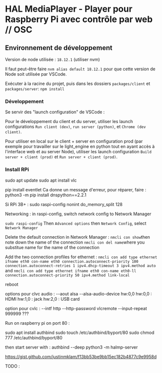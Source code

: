 # HAL MediaPlayer - Player pour Raspberry Pi avec contrôle par web // OSC

## Environnement de développement

Version de node utilisée : `18.12.1` (utiliser nvm)

Il faut peut-être faire `nvm alias default 18.12.1` pour que cette version de Node soit utilisée par VSCode.

Exécuter à la racine du projet, puis dans les dossiers `packages/client` et `packages/server`:
`npm install`

### Développement

Se servir des "launch configuration" de VSCode :

Pour le développement du client et du server, utiliser les launch configurations `Run client (dev)`, `run server (python)`, et `Chrome (dev client)`.

Pour utiliser en local sur le client + server en configuration prod (par exemple pour travailler sur le light_engine en python tout en ayant accès à l'interface web et au server Node), utiliser les launch configuration `Build server + client (prod)` et `Run server + client (prod)`.

### Install RPi

sudo apt update
sudo apt install vlc

pip install eventlet
Ca donne un message d'erreur, pour réparer, faire :
python3 -m pip install dnspython==2.2.1

Si RPi 3B+ :
sudo raspi-config nonint do_memory_split 128

Networking :
in raspi-config, switch network config to Network Manager

`sudo raspi-config`
Then `Advanced options` then `Network Config`, select `Network Manager`

Delete the default connection in Network Manager :
`nmcli con show`then note down the name of the connection
`nmcli con del name`where you substitue name for the name of the connection

Add the two connection profiles for ethernet :
`nmcli con add type ethernet ifname eth0 con-name eth0 connection.autoconnect-priority 100 connection.autoconnect-retries 1 ipv4.dhcp-timeout 3 ipv4.method auto`
and
`nmcli con add type ethernet ifname eth0 con-name eth0-ll connection.autoconnect-priority 50 ipv4.method link-local`



reboot

options pour clvc audio :
--aout alsa --alsa-audio-device hw:0,0
hw:0,0 : HDMI
hw:1,0 : jack
hw:2,0 : USB card

option pour cvlc :
--intf http --http-password vlcremote
--input-repeat 999999 ???

Run on raspberry pi on port 80 :

sudo apt install authbind
sudo touch /etc/authbind/byport/80
sudo chmod 777 /etc/authbind/byport/80

then start server with :
authbind --deep python3 -m halmp-server

https://gist.github.com/justinmklam/f13bb53be9bb15ec182b4877c9e9958d



TODO :
